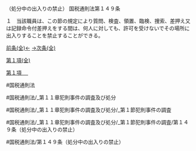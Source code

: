 （処分中の出入りの禁止）
国税通則法第１４９条

１　当該職員は、この節の規定により質問、検査、領置、臨検、捜索、差押え又は記録命令付差押えをする間は、何人に対しても、許可を受けないでその場所に出入りすることを禁止することができる。

[前条(全)←](国税通則法＿＿＿＿＿第１４８条_.md)    [→次条(全)](国税通則法＿＿＿＿＿第１５０条_.md)

[第１項(全)](国税通則法＿＿＿＿＿第１４９条第１項_.md)  

[第１項 　 ](国税通則法＿＿＿＿＿第１４９条第１項.md)  

#国税通則法

#国税通則法/_第１１章犯則事件の調査及び処分

#国税通則法/_第１１章犯則事件の調査及び処分/_第１節犯則事件の調査

#国税通則法/_第１１章犯則事件の調査及び処分/_第１節犯則事件の調査/第１４９条（処分中の出入りの禁止）

#国税通則法/第１４９条（処分中の出入りの禁止）

